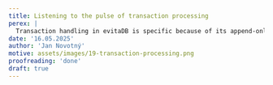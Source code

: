 ```yaml
---
title: Listening to the pulse of transaction processing
perex: |
  Transaction handling in evitaDB is specific because of its append-only nature. Because evitaDB is focused primarily on the read performance, we make some trade-offs in the transaction handling, but we also provide exceptional support for control over the transaction processing.
date: '16.05.2025'
author: 'Jan Novotný'
motive: assets/images/19-transaction-processing.png
proofreading: 'done'
draft: true
---
```

